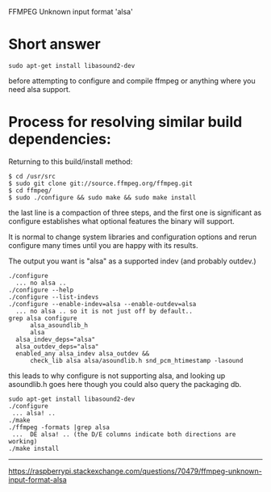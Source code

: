 FFMPEG Unknown input format 'alsa'

# Short answer #

    sudo apt-get install libasound2-dev

before attempting to configure and compile ffmpeg or anything where you need alsa support.

# Process for resolving similar build dependencies: #

Returning to this build/install method:

    $ cd /usr/src
    $ sudo git clone git://source.ffmpeg.org/ffmpeg.git
    $ cd ffmpeg/
    $ sudo ./configure && sudo make && sudo make install

the last line is a compaction of three steps, and the first one is significant as configure establishes what optional features the binary will support.

It is normal to change system libraries and configuration options and rerun configure many times until you are happy with its results.

The output you want is "alsa" as a supported indev (and probably outdev.)

```
./configure
  ... no alsa .. 
./configure --help
./configure --list-indevs
./configure --enable-indev=alsa --enable-outdev=alsa
  ... no alsa .. so it is not just off by default..
grep alsa configure
      alsa_asoundlib_h
      alsa
  alsa_indev_deps="alsa"
  alsa_outdev_deps="alsa"
  enabled_any alsa_indev alsa_outdev &&
      check_lib alsa alsa/asoundlib.h snd_pcm_htimestamp -lasound
```

this leads to why configure is not supporting alsa, and looking up asoundlib.h goes here though you could also query the packaging db.

    sudo apt-get install libasound2-dev
    ./configure
     ... alsa! ..
    ./make
    ./ffmpeg -formats |grep alsa
     ...  DE alsa! .. (the D/E columns indicate both directions are working)
    ./make install

---

https://raspberrypi.stackexchange.com/questions/70479/ffmpeg-unknown-input-format-alsa